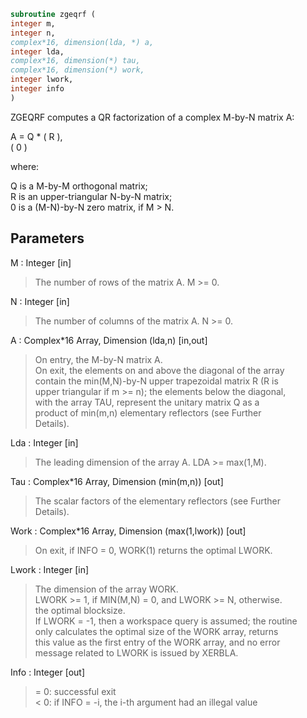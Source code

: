 ```fortran  
subroutine zgeqrf (  
integer m,  
integer n,  
complex*16, dimension(lda, *) a,  
integer lda,  
complex*16, dimension(*) tau,  
complex*16, dimension(*) work,  
integer lwork,  
integer info  
)  
```  
  
ZGEQRF computes a QR factorization of a complex M-by-N matrix A:  
  
A = Q * ( R ),  
( 0 )  
  
where:  
  
Q is a M-by-M orthogonal matrix;  
R is an upper-triangular N-by-N matrix;  
0 is a (M-N)-by-N zero matrix, if M > N.  
  
  
## Parameters  
M : Integer [in]  
> The number of rows of the matrix A.  M >= 0.  
  
N : Integer [in]  
> The number of columns of the matrix A.  N >= 0.  
  
A : Complex*16 Array, Dimension (lda,n) [in,out]  
> On entry, the M-by-N matrix A.  
> On exit, the elements on and above the diagonal of the array  
> contain the min(M,N)-by-N upper trapezoidal matrix R (R is  
> upper triangular if m >= n); the elements below the diagonal,  
> with the array TAU, represent the unitary matrix Q as a  
> product of min(m,n) elementary reflectors (see Further  
> Details).  
  
Lda : Integer [in]  
> The leading dimension of the array A.  LDA >= max(1,M).  
  
Tau : Complex*16 Array, Dimension (min(m,n)) [out]  
> The scalar factors of the elementary reflectors (see Further  
> Details).  
  
Work : Complex*16 Array, Dimension (max(1,lwork)) [out]  
> On exit, if INFO = 0, WORK(1) returns the optimal LWORK.  
  
Lwork : Integer [in]  
> The dimension of the array WORK.  
> LWORK >= 1, if MIN(M,N) = 0, and LWORK >= N, otherwise.  
> the optimal blocksize.  
> If LWORK = -1, then a workspace query is assumed; the routine  
> only calculates the optimal size of the WORK array, returns  
> this value as the first entry of the WORK array, and no error  
> message related to LWORK is issued by XERBLA.  
  
Info : Integer [out]  
> = 0:  successful exit  
> < 0:  if INFO = -i, the i-th argument had an illegal value  
  
